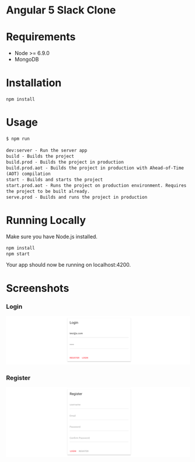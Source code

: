 Angular 5 Slack Clone
=======================

Requirements
============

* Node >= 6.9.0
* MongoDB

Installation
============

    npm install
    
Usage 
=======
    $ npm run

    dev:server - Run the server app
    build - Builds the project
    build.prod - Builds the project in production
    build.prod.aot - Builds the project in production with Ahead-of-Time (AOT) compilation
    start - Builds and starts the project
    start.prod.aot - Runs the project on production environment. Requires the project to be built already.
    serve.prod - Builds and runs the project in production

Running Locally
=======
Make sure you have Node.js installed.

    npm install
    npm start
    
Your app should now be running on localhost:4200.

Screenshots
===========

### Login
![Login](./screenshots/ss_login.png)

### Register
![Register](./screenshots/ss_register.png)